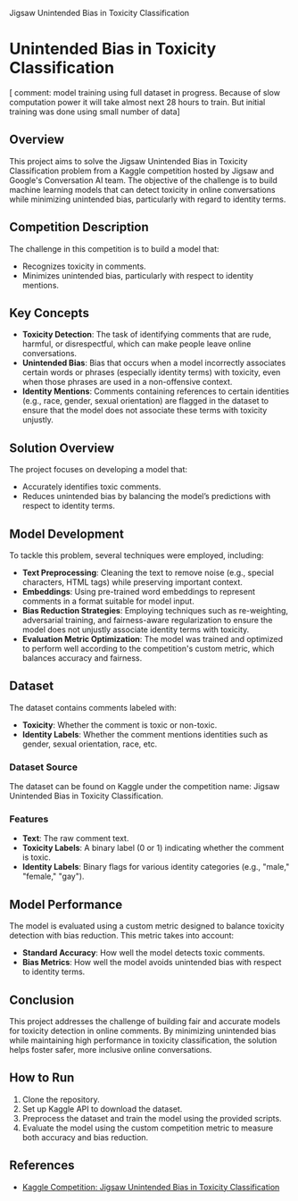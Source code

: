 Jigsaw Unintended Bias in Toxicity Classification

# Unintended Bias in Toxicity Classification
[ comment: model training using full dataset in progress. Because of slow computation power it will take almost next 28 hours to train. But initial training was done using small number of data]

## Overview
This project aims to solve the Jigsaw Unintended Bias in Toxicity Classification problem from a Kaggle competition hosted by Jigsaw and Google's Conversation AI team. The objective of the challenge is to build machine learning models that can detect toxicity in online conversations while minimizing unintended bias, particularly with regard to identity terms.

## Competition Description
The challenge in this competition is to build a model that:
- Recognizes toxicity in comments.
- Minimizes unintended bias, particularly with respect to identity mentions.


## Key Concepts
- **Toxicity Detection**: The task of identifying comments that are rude, harmful, or disrespectful, which can make people leave online conversations.
- **Unintended Bias**: Bias that occurs when a model incorrectly associates certain words or phrases (especially identity terms) with toxicity, even when those phrases are used in a non-offensive context.
- **Identity Mentions**: Comments containing references to certain identities (e.g., race, gender, sexual orientation) are flagged in the dataset to ensure that the model does not associate these terms with toxicity unjustly.

## Solution Overview
The project focuses on developing a model that:
- Accurately identifies toxic comments.
- Reduces unintended bias by balancing the model’s predictions with respect to identity terms.

## Model Development
To tackle this problem, several techniques were employed, including:
- **Text Preprocessing**: Cleaning the text to remove noise (e.g., special characters, HTML tags) while preserving important context.
- **Embeddings**: Using pre-trained word embeddings to represent comments in a format suitable for model input.
- **Bias Reduction Strategies**: Employing techniques such as re-weighting, adversarial training, and fairness-aware regularization to ensure the model does not unjustly associate identity terms with toxicity.
- **Evaluation Metric Optimization**: The model was trained and optimized to perform well according to the competition's custom metric, which balances accuracy and fairness.

## Dataset
The dataset contains comments labeled with:
- **Toxicity**: Whether the comment is toxic or non-toxic.
- **Identity Labels**: Whether the comment mentions identities such as gender, sexual orientation, race, etc.

### Dataset Source
The dataset can be found on Kaggle under the competition name: Jigsaw Unintended Bias in Toxicity Classification.

### Features
- **Text**: The raw comment text.
- **Toxicity Labels**: A binary label (0 or 1) indicating whether the comment is toxic.
- **Identity Labels**: Binary flags for various identity categories (e.g., "male," "female," "gay").

## Model Performance
The model is evaluated using a custom metric designed to balance toxicity detection with bias reduction. This metric takes into account:
- **Standard Accuracy**: How well the model detects toxic comments.
- **Bias Metrics**: How well the model avoids unintended bias with respect to identity terms.

## Conclusion
This project addresses the challenge of building fair and accurate models for toxicity detection in online comments. By minimizing unintended bias while maintaining high performance in toxicity classification, the solution helps foster safer, more inclusive online conversations.

## How to Run
1. Clone the repository.
2. Set up Kaggle API to download the dataset.
3. Preprocess the dataset and train the model using the provided scripts.
4. Evaluate the model using the custom competition metric to measure both accuracy and bias reduction.

## References
- [Kaggle Competition: Jigsaw Unintended Bias in Toxicity Classification](https://www.kaggle.com/c/jigsaw-unintended-bias-in-toxicity-classification)